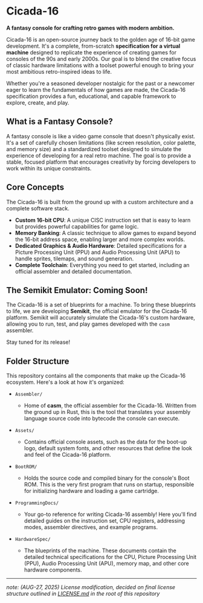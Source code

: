 # Cicada-16

**A fantasy console for crafting retro games with modern ambition.**

Cicada-16 is an open-source journey back to the golden age of 16-bit game development. It's a complete, from-scratch **specification for a virtual machine** designed to replicate the experience of creating games for consoles of the 90s and early 2000s. Our goal is to blend the creative focus of classic hardware limitations with a toolset powerful enough to bring your most ambitious retro-inspired ideas to life.

Whether you're a seasoned developer nostalgic for the past or a newcomer eager to learn the fundamentals of how games are made, the Cicada-16 specification provides a fun, educational, and capable framework to explore, create, and play.

## What is a Fantasy Console?

A fantasy console is like a video game console that doesn't physically exist. It's a set of carefully chosen limitations (like screen resolution, color palette, and memory size) and a standardized toolset designed to simulate the experience of developing for a real retro machine. The goal is to provide a stable, focused platform that encourages creativity by forcing developers to work within its unique constraints.

## Core Concepts

The Cicada-16 is built from the ground up with a custom architecture and a complete software stack.

*   **Custom 16-bit CPU**: A unique CISC instruction set that is easy to learn but provides powerful capabilities for game logic.
*   **Memory Banking**: A classic technique to allow games to expand beyond the 16-bit address space, enabling larger and more complex worlds.
*   **Dedicated Graphics & Audio Hardware**: Detailed specifications for a Picture Processing Unit (PPU) and Audio Processing Unit (APU) to handle sprites, tilemaps, and sound generation.
*   **Complete Toolchain**: Everything you need to get started, including an official assembler and detailed documentation.

## The Semikit Emulator: Coming Soon!

The Cicada-16 is a set of blueprints for a machine. To bring these blueprints to life, we are developing **Semikit**, the official emulator for the Cicada-16 platform. Semikit will accurately simulate the Cicada-16's custom hardware, allowing you to run, test, and play games developed with the `casm` assembler.

Stay tuned for its release!

## Folder Structure

This repository contains all the components that make up the Cicada-16 ecosystem. Here's a look at how it's organized:

*   `Assembler/`
    *   Home of **casm**, the official assembler for the Cicada-16. Written from the ground up in Rust, this is the tool that translates your assembly language source code into bytecode the console can execute.

*   `Assets/`
    *   Contains official console assets, such as the data for the boot-up logo, default system fonts, and other resources that define the look and feel of the Cicada-16 platform.

*   `BootROM/`
    *   Holds the source code and compiled binary for the console's Boot ROM. This is the very first program that runs on startup, responsible for initializing hardware and loading a game cartridge.

*   `ProgrammingDocs/`
    *   Your go-to reference for writing Cicada-16 assembly! Here you'll find detailed guides on the instruction set, CPU registers, addressing modes, assembler directives, and example programs.

*   `HardwareSpec/`
    *   The blueprints of the machine. These documents contain the detailed technical specifications for the CPU, Picture Processing Unit (PPU), Audio Processing Unit (APU), memory map, and other core hardware components.

---

*note: (AUG-27, 2025) License modification, decided on final license structure outlined in [LICENSE.md](./LICENSE.md) in the root of this repository*


